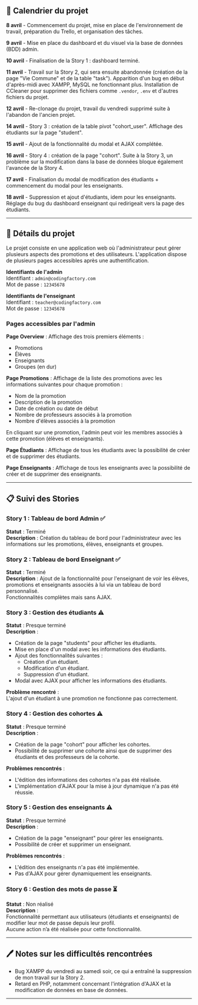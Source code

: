 ## 📅 Calendrier du projet

**8 avril** - Commencement du projet, mise en place de l'environnement de travail, préparation du Trello, et organisation des tâches.

**9 avril** - Mise en place du dashboard et du visuel via la base de données (BDD) admin.

**10 avril** - Finalisation de la Story 1 : dashboard terminé.

**11 avril** - Travail sur la Story 2, qui sera ensuite abandonnée (création de la page "Vie Commune" et de la table "task"). Apparition d'un bug en début d'après-midi avec XAMPP, MySQL ne fonctionnant plus. Installation de CCleaner pour supprimer des fichiers comme `.vendor`, `.env` et d'autres fichiers du projet.

**12 avril** - Re-clonage du projet, travail du vendredi supprimé suite à l'abandon de l'ancien projet.

**14 avril** - Story 3 : création de la table pivot "cohort_user". Affichage des étudiants sur la page "student".

**15 avril** - Ajout de la fonctionnalité du modal et AJAX complétée.

**16 avril** - Story 4 : création de la page "cohort". Suite à la Story 3, un problème sur la modification dans la base de données bloque également l'avancée de la Story 4.

**17 avril** - Finalisation du modal de modification des étudiants + commencement du modal pour les enseignants.

**18 avril** - Suppression et ajout d'étudiants, idem pour les enseignants. Réglage du bug du dashboard enseignant qui redirigeait vers la page des étudiants.

---

## 📑 Détails du projet

Le projet consiste en une application web où l'administrateur peut gérer plusieurs aspects des promotions et des utilisateurs. L'application dispose de plusieurs pages accessibles après une authentification.

**Identifiants de l'admin**  
Identifiant : `admin@codingfactory.com`  
Mot de passe : `12345678`

**Identifiants de l'enseignant**  
Identifiant : `teacher@codingfactory.com`  
Mot de passe : `12345678`

### Pages accessibles par l'admin

**Page Overview** : Affichage des trois premiers éléments :
- Promotions
- Élèves
- Enseignants
- Groupes (en dur)

**Page Promotions** : Affichage de la liste des promotions avec les informations suivantes pour chaque promotion :
- Nom de la promotion
- Description de la promotion
- Date de création ou date de début
- Nombre de professeurs associés à la promotion
- Nombre d'élèves associés à la promotion

En cliquant sur une promotion, l'admin peut voir les membres associés à cette promotion (élèves et enseignants).

**Page Étudiants** : Affichage de tous les étudiants avec la possibilité de créer et de supprimer des étudiants.

**Page Enseignants** : Affichage de tous les enseignants avec la possibilité de créer et de supprimer des enseignants.

---

## 📋 Suivi des Stories

### Story 1 : Tableau de bord Admin ✅  
**Statut** : Terminé  
**Description** : Création du tableau de bord pour l'administrateur avec les informations sur les promotions, élèves, enseignants et groupes.

### Story 2 : Tableau de bord Enseignant ✅  
**Statut** : Terminé  
**Description** : Ajout de la fonctionnalité pour l'enseignant de voir les élèves, promotions et enseignants associés à lui via un tableau de bord personnalisé.  
Fonctionnalités complètes mais sans AJAX.

### Story 3 : Gestion des étudiants ⚠️  
**Statut** : Presque terminé  
**Description** :
- Création de la page "students" pour afficher les étudiants.
- Mise en place d'un modal avec les informations des étudiants.
- Ajout des fonctionnalités suivantes :
  - Création d'un étudiant.
  - Modification d'un étudiant.
  - Suppression d'un étudiant.
- Modal avec AJAX pour afficher les informations des étudiants.  

**Problème rencontré** :  
L'ajout d'un étudiant à une promotion ne fonctionne pas correctement.

### Story 4 : Gestion des cohortes ⚠️  
**Statut** : Presque terminé  
**Description** :
- Création de la page "cohort" pour afficher les cohortes.
- Possibilité de supprimer une cohorte ainsi que de supprimer des étudiants et des professeurs de la cohorte.  

**Problèmes rencontrés** :
- L'édition des informations des cohortes n'a pas été réalisée.
- L'implémentation d'AJAX pour la mise à jour dynamique n'a pas été réussie.

### Story 5 : Gestion des enseignants ⚠️  
**Statut** : Presque terminé  
**Description** :
- Création de la page "enseignant" pour gérer les enseignants.
- Possibilité de créer et supprimer un enseignant.  

**Problèmes rencontrés** :
- L'édition des enseignants n'a pas été implémentée.
- Pas d'AJAX pour gérer dynamiquement les enseignants.

### Story 6 : Gestion des mots de passe ⏳  
**Statut** : Non réalisé  
**Description** :  
Fonctionnalité permettant aux utilisateurs (étudiants et enseignants) de modifier leur mot de passe depuis leur profil.  
Aucune action n’a été réalisée pour cette fonctionnalité.

---

## 🖊️ Notes sur les difficultés rencontrées

- Bug XAMPP du vendredi au samedi soir, ce qui a entraîné la suppression de mon travail sur la Story 2.
- Retard en PHP, notamment concernant l'intégration d'AJAX et la modification de données en base de données.

---

